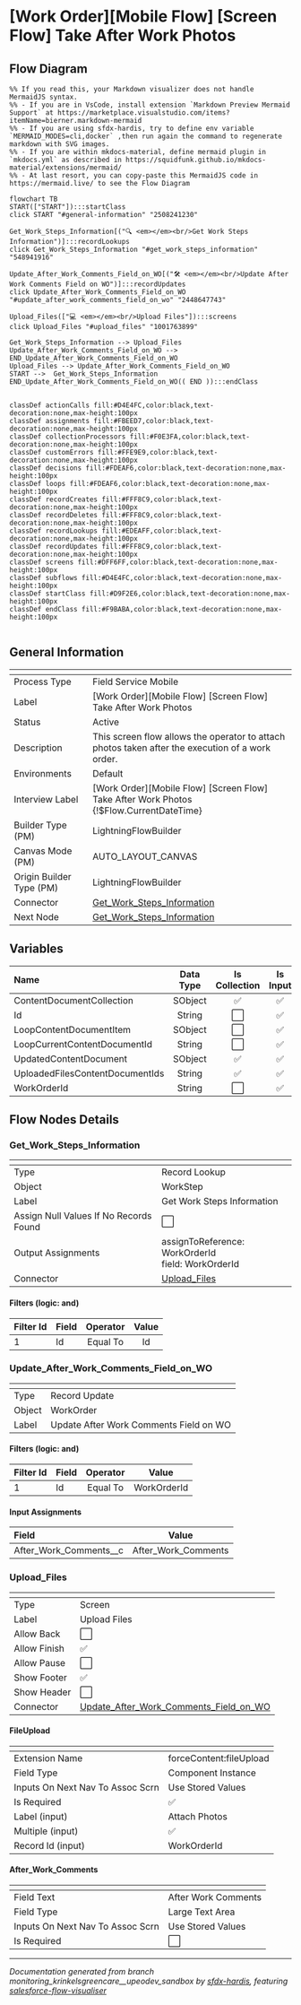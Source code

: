 # [Work Order][Mobile Flow] [Screen Flow] Take After Work Photos

## Flow Diagram

```mermaid
%% If you read this, your Markdown visualizer does not handle MermaidJS syntax.
%% - If you are in VsCode, install extension `Markdown Preview Mermaid Support` at https://marketplace.visualstudio.com/items?itemName=bierner.markdown-mermaid
%% - If you are using sfdx-hardis, try to define env variable `MERMAID_MODES=cli,docker` ,then run again the command to regenerate markdown with SVG images.
%% - If you are within mkdocs-material, define mermaid plugin in `mkdocs.yml` as described in https://squidfunk.github.io/mkdocs-material/extensions/mermaid/
%% - At last resort, you can copy-paste this MermaidJS code in https://mermaid.live/ to see the Flow Diagram

flowchart TB
START(["START"]):::startClass
click START "#general-information" "2508241230"

Get_Work_Steps_Information[("🔍 <em></em><br/>Get Work Steps Information")]:::recordLookups
click Get_Work_Steps_Information "#get_work_steps_information" "548941916"

Update_After_Work_Comments_Field_on_WO[("🛠️ <em></em><br/>Update After Work Comments Field on WO")]:::recordUpdates
click Update_After_Work_Comments_Field_on_WO "#update_after_work_comments_field_on_wo" "2448647743"

Upload_Files(["💻 <em></em><br/>Upload Files"]):::screens
click Upload_Files "#upload_files" "1001763899"

Get_Work_Steps_Information --> Upload_Files
Update_After_Work_Comments_Field_on_WO --> END_Update_After_Work_Comments_Field_on_WO
Upload_Files --> Update_After_Work_Comments_Field_on_WO
START -->  Get_Work_Steps_Information
END_Update_After_Work_Comments_Field_on_WO(( END )):::endClass


classDef actionCalls fill:#D4E4FC,color:black,text-decoration:none,max-height:100px
classDef assignments fill:#FBEED7,color:black,text-decoration:none,max-height:100px
classDef collectionProcessors fill:#F0E3FA,color:black,text-decoration:none,max-height:100px
classDef customErrors fill:#FFE9E9,color:black,text-decoration:none,max-height:100px
classDef decisions fill:#FDEAF6,color:black,text-decoration:none,max-height:100px
classDef loops fill:#FDEAF6,color:black,text-decoration:none,max-height:100px
classDef recordCreates fill:#FFF8C9,color:black,text-decoration:none,max-height:100px
classDef recordDeletes fill:#FFF8C9,color:black,text-decoration:none,max-height:100px
classDef recordLookups fill:#EDEAFF,color:black,text-decoration:none,max-height:100px
classDef recordUpdates fill:#FFF8C9,color:black,text-decoration:none,max-height:100px
classDef screens fill:#DFF6FF,color:black,text-decoration:none,max-height:100px
classDef subflows fill:#D4E4FC,color:black,text-decoration:none,max-height:100px
classDef startClass fill:#D9F2E6,color:black,text-decoration:none,max-height:100px
classDef endClass fill:#F9BABA,color:black,text-decoration:none,max-height:100px


```

## General Information

|<!-- -->|<!-- -->|
|:---|:---|
|Process Type| Field Service Mobile|
|Label|[Work Order][Mobile Flow] [Screen Flow] Take After Work Photos|
|Status|Active|
|Description|This screen flow allows the operator to attach photos taken after the execution of a work order.|
|Environments|Default|
|Interview Label|[Work Order][Mobile Flow] [Screen Flow] Take After Work Photos {!$Flow.CurrentDateTime}|
| Builder Type (PM)|LightningFlowBuilder|
| Canvas Mode (PM)|AUTO_LAYOUT_CANVAS|
| Origin Builder Type (PM)|LightningFlowBuilder|
|Connector|[Get_Work_Steps_Information](#get_work_steps_information)|
|Next Node|[Get_Work_Steps_Information](#get_work_steps_information)|


## Variables

|Name|Data Type|Is Collection|Is Input|Is Output|Object Type|
|:-- |:--:|:--:|:--:|:--:|:--: |
|ContentDocumentCollection|SObject|✅|✅|⬜|ContentDocument|
|Id|String|⬜|✅|⬜|<!-- -->|
|LoopContentDocumentItem|SObject|⬜|✅|⬜|ContentDocument|
|LoopCurrentContentDocumentId|String|⬜|✅|⬜|<!-- -->|
|UpdatedContentDocument|SObject|✅|✅|⬜|ContentDocument|
|UploadedFilesContentDocumentIds|String|✅|✅|⬜|<!-- -->|
|WorkOrderId|String|⬜|✅|⬜|<!-- -->|


## Flow Nodes Details

### Get_Work_Steps_Information

|<!-- -->|<!-- -->|
|:---|:---|
|Type|Record Lookup|
|Object|WorkStep|
|Label|Get Work Steps Information|
|Assign Null Values If No Records Found|⬜|
|Output Assignments|assignToReference: WorkOrderId<br/>field: WorkOrderId<br/>|
|Connector|[Upload_Files](#upload_files)|


#### Filters (logic: **and**)

|Filter Id|Field|Operator|Value|
|:-- |:-- |:--:|:--: |
|1|Id| Equal To|Id|




### Update_After_Work_Comments_Field_on_WO

|<!-- -->|<!-- -->|
|:---|:---|
|Type|Record Update|
|Object|WorkOrder|
|Label|Update After Work Comments Field on WO|


#### Filters (logic: **and**)

|Filter Id|Field|Operator|Value|
|:-- |:-- |:--:|:--: |
|1|Id| Equal To|WorkOrderId|




#### Input Assignments

|Field|Value|
|:-- |:--: |
|After_Work_Comments__c|After_Work_Comments|




### Upload_Files

|<!-- -->|<!-- -->|
|:---|:---|
|Type|Screen|
|Label|Upload Files|
|Allow Back|⬜|
|Allow Finish|✅|
|Allow Pause|⬜|
|Show Footer|✅|
|Show Header|⬜|
|Connector|[Update_After_Work_Comments_Field_on_WO](#update_after_work_comments_field_on_wo)|


#### FileUpload

|<!-- -->|<!-- -->|
|:---|:---|
|Extension Name|forceContent:fileUpload|
|Field Type| Component Instance|
|Inputs On Next Nav To Assoc Scrn| Use Stored Values|
|Is Required|✅|
|Label (input)|Attach Photos|
|Multiple (input)|✅|
|Record Id (input)|WorkOrderId|




#### After_Work_Comments

|<!-- -->|<!-- -->|
|:---|:---|
|Field Text|After Work Comments|
|Field Type| Large Text Area|
|Inputs On Next Nav To Assoc Scrn| Use Stored Values|
|Is Required|⬜|








___

_Documentation generated from branch monitoring_krinkelsgreencare__upeodev_sandbox by [sfdx-hardis](https://sfdx-hardis.cloudity.com), featuring [salesforce-flow-visualiser](https://github.com/toddhalfpenny/salesforce-flow-visualiser)_